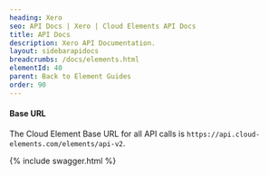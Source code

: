 ```yaml
---
heading: Xero
seo: API Docs | Xero | Cloud Elements API Docs
title: API Docs
description: Xero API Documentation.
layout: sidebarapidocs
breadcrumbs: /docs/elements.html
elementId: 40
parent: Back to Element Guides
order: 90
---
```


#### Base URL

The Cloud Element Base URL for all API calls is `https://api.cloud-elements.com/elements/api-v2`.

{% include swagger.html %}
